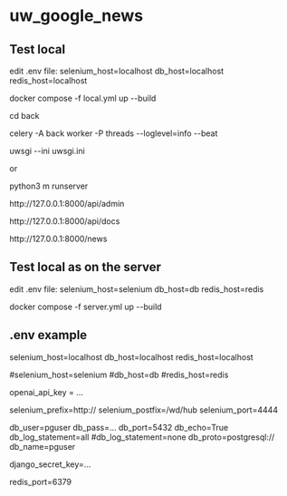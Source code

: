 # uw_google_news

<h2>Test local</h2>

<p> edit .env file: 
selenium_host=localhost
db_host=localhost
redis_host=localhost
</p>
<p>docker compose -f local.yml up --build</p>
<p>cd back</p>
<p>celery -A back  worker -P threads --loglevel=info --beat</p>
<p>uwsgi --ini uwsgi.ini</p>
<p>or</p>
<p>python3 m runserver</p>
<p>http://127.0.0.1:8000/api/admin</p>
<p>http://127.0.0.1:8000/api/docs</p>
<p>http://127.0.0.1:8000/news</p>

<h2>Test local as on the server</h2>

<p> edit .env file: 
selenium_host=selenium
db_host=db
redis_host=redis
</p>
<p>docker compose -f server.yml up --build</p>

<h2>.env example</h2>
<p>
selenium_host=localhost
db_host=localhost
redis_host=localhost

#selenium_host=selenium
#db_host=db
#redis_host=redis

openai_api_key = ...

selenium_prefix=http://
selenium_postfix=/wd/hub
selenium_port=4444

db_user=pguser
db_pass=...
db_port=5432
db_echo=True
db_log_statement=all
#db_log_statement=none
db_proto=postgresql://
db_name=pguser

django_secret_key=...

redis_port=6379

</p>
